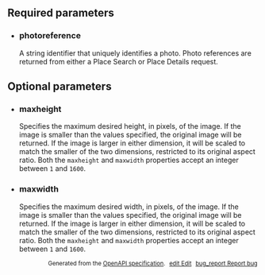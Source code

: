 <!--- This is a generated file, do not edit! -->
<!--- [START maps_http_parameters_placephoto] -->
<h2 id="required-parameters">Required parameters</h2>

-   <h3 id="photoreference">photoreference</h3>

    A string identifier that uniquely identifies a photo. Photo references are returned from either a Place Search or Place Details request.

<h2 id="optional-parameters">Optional parameters</h2>

-   <h3 id="maxheight">maxheight</h3>

    Specifies the maximum desired height, in pixels, of the image. If the image is smaller than the values specified, the original image will be returned. If the image is larger in either dimension, it will be scaled to match the smaller of the two dimensions, restricted to its original aspect ratio. Both the `maxheight` and `maxwidth` properties accept an integer between `1` and `1600`.

-   <h3 id="maxwidth">maxwidth</h3>

    Specifies the maximum desired width, in pixels, of the image. If the image is smaller than the values specified, the original image will be returned. If the image is larger in either dimension, it will be scaled to match the smaller of the two dimensions, restricted to its original aspect ratio. Both the `maxheight` and `maxwidth` properties accept an integer between `1` and `1600`.


<p style="text-align: right; font-size: smaller;">Generated from the <a class="gc-analytics-event" data-category="GMP" data-label="openapi-github" href="https://github.com/googlemaps/openapi-specification" title="Google Maps Platform OpenAPI Specification" class="external">OpenAPI specification</a>.
<a class="gc-analytics-event" data-category="GMP" data-label="openapi-github" style="margin-left: 5px;" href="https://github.com/googlemaps/openapi-specification/tree/main/specification/parameters" title="Edit on GitHub"><span class="material-icons">edit</span> Edit</a>
<a class="gc-analytics-event" data-category="GMP" data-label="openapi-github" style="margin-left: 5px;" href="https://github.com/googlemaps/openapi-specification/issues/new?assignees=&labels=type%3A+bug%2C+triage+me&template=bug_report.md&title=[parameters] Bug - /maps/api/place/photo" title="File bug for parameters on GitHub"><span class="material-icons">bug_report</span> Report bug</a>
</p>

<!--- [END maps_http_parameters_placephoto] -->